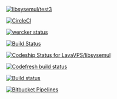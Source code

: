 [![libsysemul/test3](https://travis-ci.org/LavaVPS/libsysemul.svg?branch=test3)](https://travis-ci.org/LavaVPS/libsysemul.svg?branch=test3)

[![CircleCI](https://circleci.com/gh/LavaVPS/libsysemul/tree/test3.svg?style=svg)](https://circleci.com/gh/LavaVPS/libsysemul/tree/test3)

[![wercker status](https://app.wercker.com/status/3516ee7150feb566649cc241c01ec64d/s/test3 "wercker status")](https://app.wercker.com/project/byKey/3516ee7150feb566649cc241c01ec64d)

[![Build Status](https://semaphoreci.com/api/v1/lavavps/libsysemul/branches/test3/badge.svg)](https://semaphoreci.com/lavavps/libsysemul)

[ ![Codeship Status for LavaVPS/libsysemul](https://app.codeship.com/projects/582a19e0-621d-0136-5f75-52637fa72354/status?branch=test3)](https://app.codeship.com/projects/296740)

[![Codefresh build status]( https://g.codefresh.io/api/badges/build?repoOwner=LavaVPS&repoName=libsysemul&branch=test3&pipelineName=libsysemul&accountName=lavavps&type=cf-1)]( https://g.codefresh.io/repositories/LavaVPS/libsysemul/builds?filter=trigger:build;branch:test3;service:5b3d77eac1bcb86bc8426865~libsysemul)

[![Build status](https://ci.appveyor.com/api/projects/status/1x4yoapi7h75g7jw?svg=true)](https://ci.appveyor.com/project/LavaVPS/libsysemul)



[![Bitbucket Pipelines](https://img.shields.io/bitbucket/pipelines/LavaVPS/libsysemul/test3.svg?style=plastic)](https://bitbucket.org/LavaVPS/testlibsysemul/src/test3/)



